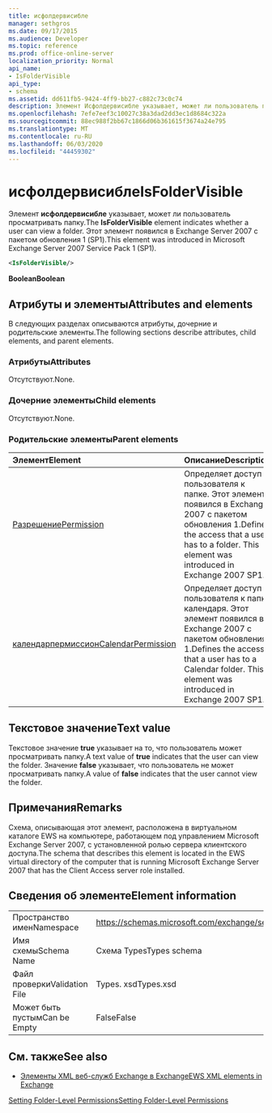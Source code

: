 ```yaml
---
title: исфолдервисибле
manager: sethgros
ms.date: 09/17/2015
ms.audience: Developer
ms.topic: reference
ms.prod: office-online-server
localization_priority: Normal
api_name:
- IsFolderVisible
api_type:
- schema
ms.assetid: dd611fb5-9424-4ff9-bb27-c882c73c0c74
description: Элемент Исфолдервисибле указывает, может ли пользователь просматривать папку. Этот элемент появился в Exchange Server 2007 с пакетом обновления 1 (SP1).
ms.openlocfilehash: 7efe7eef3c10027c38a3dad2dd3ec1d8684c322a
ms.sourcegitcommit: 88ec988f2bb67c1866d06b361615f3674a24e795
ms.translationtype: MT
ms.contentlocale: ru-RU
ms.lasthandoff: 06/03/2020
ms.locfileid: "44459302"
---
```

# <a name="isfoldervisible"></a><span data-ttu-id="1e2bc-104">исфолдервисибле</span><span class="sxs-lookup"><span data-stu-id="1e2bc-104">IsFolderVisible</span></span>

<span data-ttu-id="1e2bc-105">Элемент **исфолдервисибле** указывает, может ли пользователь просматривать папку.</span><span class="sxs-lookup"><span data-stu-id="1e2bc-105">The **IsFolderVisible** element indicates whether a user can view a folder.</span></span> <span data-ttu-id="1e2bc-106">Этот элемент появился в Exchange Server 2007 с пакетом обновления 1 (SP1).</span><span class="sxs-lookup"><span data-stu-id="1e2bc-106">This element was introduced in Microsoft Exchange Server 2007 Service Pack 1 (SP1).</span></span> 
  
```xml
<IsFolderVisible/>
```

 <span data-ttu-id="1e2bc-107">**Boolean**</span><span class="sxs-lookup"><span data-stu-id="1e2bc-107">**Boolean**</span></span>
## <a name="attributes-and-elements"></a><span data-ttu-id="1e2bc-108">Атрибуты и элементы</span><span class="sxs-lookup"><span data-stu-id="1e2bc-108">Attributes and elements</span></span>

<span data-ttu-id="1e2bc-109">В следующих разделах описываются атрибуты, дочерние и родительские элементы.</span><span class="sxs-lookup"><span data-stu-id="1e2bc-109">The following sections describe attributes, child elements, and parent elements.</span></span>
  
### <a name="attributes"></a><span data-ttu-id="1e2bc-110">Атрибуты</span><span class="sxs-lookup"><span data-stu-id="1e2bc-110">Attributes</span></span>

<span data-ttu-id="1e2bc-111">Отсутствуют.</span><span class="sxs-lookup"><span data-stu-id="1e2bc-111">None.</span></span>
  
### <a name="child-elements"></a><span data-ttu-id="1e2bc-112">Дочерние элементы</span><span class="sxs-lookup"><span data-stu-id="1e2bc-112">Child elements</span></span>

<span data-ttu-id="1e2bc-113">Отсутствуют.</span><span class="sxs-lookup"><span data-stu-id="1e2bc-113">None.</span></span>
  
### <a name="parent-elements"></a><span data-ttu-id="1e2bc-114">Родительские элементы</span><span class="sxs-lookup"><span data-stu-id="1e2bc-114">Parent elements</span></span>

|<span data-ttu-id="1e2bc-115">**Элемент**</span><span class="sxs-lookup"><span data-stu-id="1e2bc-115">**Element**</span></span>|<span data-ttu-id="1e2bc-116">**Описание**</span><span class="sxs-lookup"><span data-stu-id="1e2bc-116">**Description**</span></span>|
|:-----|:-----|
|[<span data-ttu-id="1e2bc-117">Разрешение</span><span class="sxs-lookup"><span data-stu-id="1e2bc-117">Permission</span></span>](permission.md) <br/> |<span data-ttu-id="1e2bc-p103">Определяет доступ пользователя к папке. Этот элемент появился в Exchange 2007 с пакетом обновления 1.</span><span class="sxs-lookup"><span data-stu-id="1e2bc-p103">Defines the access that a user has to a folder. This element was introduced in Exchange 2007 SP1.</span></span>  <br/> |
|[<span data-ttu-id="1e2bc-120">календарпермиссион</span><span class="sxs-lookup"><span data-stu-id="1e2bc-120">CalendarPermission</span></span>](calendarpermission.md) <br/> |<span data-ttu-id="1e2bc-p104">Определяет доступ пользователя к папке календаря. Этот элемент появился в Exchange 2007 с пакетом обновления 1.</span><span class="sxs-lookup"><span data-stu-id="1e2bc-p104">Defines the access that a user has to a Calendar folder. This element was introduced in Exchange 2007 SP1.</span></span>  <br/> |
   
## <a name="text-value"></a><span data-ttu-id="1e2bc-123">Текстовое значение</span><span class="sxs-lookup"><span data-stu-id="1e2bc-123">Text value</span></span>

<span data-ttu-id="1e2bc-124">Текстовое значение **true** указывает на то, что пользователь может просматривать папку.</span><span class="sxs-lookup"><span data-stu-id="1e2bc-124">A text value of **true** indicates that the user can view the folder.</span></span> <span data-ttu-id="1e2bc-125">Значение **false** указывает, что пользователь не может просматривать папку.</span><span class="sxs-lookup"><span data-stu-id="1e2bc-125">A value of **false** indicates that the user cannot view the folder.</span></span> 
  
## <a name="remarks"></a><span data-ttu-id="1e2bc-126">Примечания</span><span class="sxs-lookup"><span data-stu-id="1e2bc-126">Remarks</span></span>

<span data-ttu-id="1e2bc-127">Схема, описывающая этот элемент, расположена в виртуальном каталоге EWS на компьютере, работающем под управлением Microsoft Exchange Server 2007, с установленной ролью сервера клиентского доступа.</span><span class="sxs-lookup"><span data-stu-id="1e2bc-127">The schema that describes this element is located in the EWS virtual directory of the computer that is running Microsoft Exchange Server 2007 that has the Client Access server role installed.</span></span>
  
## <a name="element-information"></a><span data-ttu-id="1e2bc-128">Сведения об элементе</span><span class="sxs-lookup"><span data-stu-id="1e2bc-128">Element information</span></span>

|||
|:-----|:-----|
|<span data-ttu-id="1e2bc-129">Пространство имен</span><span class="sxs-lookup"><span data-stu-id="1e2bc-129">Namespace</span></span>  <br/> |https://schemas.microsoft.com/exchange/services/2006/types  <br/> |
|<span data-ttu-id="1e2bc-130">Имя схемы</span><span class="sxs-lookup"><span data-stu-id="1e2bc-130">Schema Name</span></span>  <br/> |<span data-ttu-id="1e2bc-131">Схема Types</span><span class="sxs-lookup"><span data-stu-id="1e2bc-131">Types schema</span></span>  <br/> |
|<span data-ttu-id="1e2bc-132">Файл проверки</span><span class="sxs-lookup"><span data-stu-id="1e2bc-132">Validation File</span></span>  <br/> |<span data-ttu-id="1e2bc-133">Types. xsd</span><span class="sxs-lookup"><span data-stu-id="1e2bc-133">Types.xsd</span></span>  <br/> |
|<span data-ttu-id="1e2bc-134">Может быть пустым</span><span class="sxs-lookup"><span data-stu-id="1e2bc-134">Can be Empty</span></span>  <br/> |<span data-ttu-id="1e2bc-135">False</span><span class="sxs-lookup"><span data-stu-id="1e2bc-135">False</span></span>  <br/> |
   
## <a name="see-also"></a><span data-ttu-id="1e2bc-136">См. также</span><span class="sxs-lookup"><span data-stu-id="1e2bc-136">See also</span></span>



- [<span data-ttu-id="1e2bc-137">Элементы XML веб-служб Exchange в Exchange</span><span class="sxs-lookup"><span data-stu-id="1e2bc-137">EWS XML elements in Exchange</span></span>](ews-xml-elements-in-exchange.md)


[<span data-ttu-id="1e2bc-138">Setting Folder-Level Permissions</span><span class="sxs-lookup"><span data-stu-id="1e2bc-138">Setting Folder-Level Permissions</span></span>](https://msdn.microsoft.com/library/c7530e86-5112-401c-b10a-9c054ae59f07%28Office.15%29.aspx)

